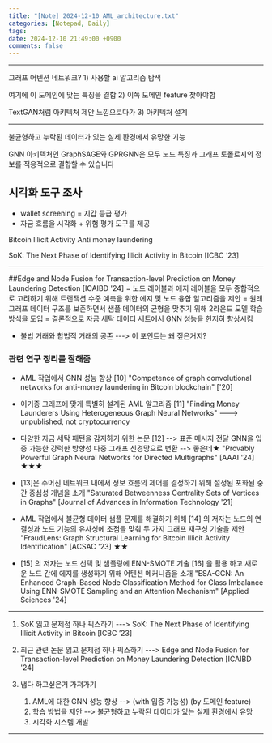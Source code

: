 ```yaml
---
title: "[Note] 2024-12-10 AML_architecture.txt"
categories: [Notepad, Daily]
tags: 
date: 2024-12-10 21:49:00 +0900
comments: false
---
```

---



그래프 어텐션 네트워크?
	1) 사용할 ai 알고리즘 탐색

여기에 이 도메인에 맞는 특징을 결합
	2) 이쪽 도메인 feature 찾아야함

TextGAN처럼 아키텍처 제안 느낌으로다가
	3) 아키텍처 설계

-------------------------------------


불균형하고 누락된 데이터가 있는 실제 환경에서 유망한 기능

GNN 아키텍처인 GraphSAGE와 GPRGNN은 모두 노드 특징과 그래프 토폴로지의 정보를 적응적으로 결합할 수 있습니다





## 시각화 도구 조사
- wallet screening = 지갑 등급 평가
- 자금 흐름을 시각화 + 위험 평가 도구를 제공





Bitcoin Illicit Activity
Anti money laundering


SoK: The Next Phase of Identifying Illicit Activity in Bitcoin [ICBC ’23]



-------------------------------------


##Edge and Node Fusion for Transaction-level  Prediction on Money Laundering Detection [ICAIBD '24]
= 노드 레이블과 에지 레이블을 모두 종합적으로 고려하기 위해 트랜잭션 수준 예측을 위한 에지 및 노드 융합 알고리즘을 제안
= 원래 그래프 데이터 구조를 보존하면서 샘플 데이터의 균형을 맞추기 위해 2라운드 모델 학습 방식을 도입
= 결론적으로 자금 세탁 데이터 세트에서 GNN 성능을 현저히 향상시킴

- 불법 거래와 합법적 거래의 공존 ---> 이 포인트는 왜 짚은거지?

### 관련 연구 정리를 잘해줌
- AML 작업에서 GNN 성능 향상  [10]
"Competence of graph convolutional networks for anti-money laundering in Bitcoin blockchain" ['20]

- 이기종 그래프에 맞게 특별히 설계된 AML 알고리즘  [11]
"Finding Money Launderers Using Heterogeneous Graph Neural Networks" ---> unpublished, not cryptocurrency

- 다양한 자금 세탁 패턴을 감지하기 위한 논문 [12] --> 표준 메시지 전달 GNN을 입증 가능한 강력한 방향성 다중 그래프 신경망으로 변환 --> 좋은데★
"Provably Powerful Graph Neural Networks for Directed Multigraphs" [AAAI '24] ★★★

- [13]은 주어진 네트워크 내에서 정보 흐름의 제어를 결정하기 위해 설정된 포화된 중간 중심성 개념을 소개
"Saturated Betweenness Centrality Sets of Vertices in Graphs" [Journal of Advances in Information Technology '21]

- AML 작업에서 불균형 데이터 샘플 문제를 해결하기 위해 [14] 의 저자는 노드의 연결성과 노드 기능의 유사성에 초점을 맞춰 두 가지 그래프 재구성 기술을 제안
"FraudLens: Graph Structural Learning for Bitcoin Illicit Activity Identification"  [ACSAC '23] ★★

- [15] 의 저자는 노드 선택 및 샘플링에 ENN-SMOTE 기술 [16] 을 활용 하고 새로운 노드 간에 에지를 생성하기 위해 어텐션 메커니즘을 소개
 "ESA-GCN: An Enhanced Graph-Based Node Classification Method for Class Imbalance Using ENN-SMOTE Sampling and an Attention Mechanism" [Applied Sciences '24]

-------------------------------------

1. SoK 읽고 문제점 하나 픽스하기 
---> SoK: The Next Phase of Identifying Illicit Activity in Bitcoin [ICBC ’23]

2. 최근 관련 논문 읽고 문제점 하나 픽스하기
---> Edge and Node Fusion for Transaction-level  Prediction on Money Laundering Detection [ICAIBD '24]

3. 냅다 하고싶은거 가져가기
	1. AML에 대한 GNN 성능 향상 --> (with 입증 가능성) (by 도메인 feature)
	2. 학습 방법을 제안 --> 불균형하고 누락된 데이터가 있는 실제 환경에서 유망
	3. 시각화 시스템 개발

__________________________________________________________________________________________________________________________________




















